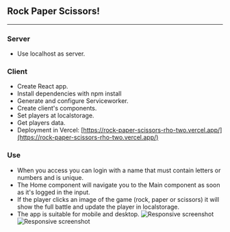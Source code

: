 ## Rock Paper Scissors!

---

### Server

- Use localhost as server.

### Client

- Create React app.
- Install dependencies with npm install
- Generate and configure Serviceworker.
- Create client's components.
- Set players at localstorage.
- Get players data.
- Deployment in Vercel: [https://rock-paper-scissors-rho-two.vercel.app/](https://rock-paper-scissors-rho-two.vercel.app/)

### Use

- When you access you can login with a name that must contain letters or numbers and is unique.
- The Home component will navigate you to the Main component as soon as it's logged in the input. 
- If the player clicks an image of the game (rock, paper or scissors) it will show the full battle and update the player in localstorage.
- The app is suitable for mobile and desktop.
  <img src="./assets/responsive.png" alt="Responsive screenshot">
  <img src="./assets/responsiveTwo.png" alt="Responsive screenshot">